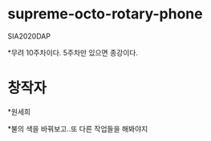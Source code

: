 # supreme-octo-rotary-phone
SIA2020DAP



  *무려 10주차이다. 5주차만 있으면 종강이다.

# 창작자

  *원세희

  *불의 색을 바꿔보고..또 다른 작업들을 해봐야지
